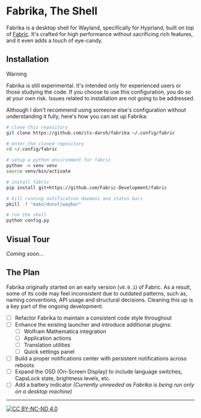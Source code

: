 # Fabrika, The Shell

Fabrika is a desktop shell for Wayland, specifically for Hyprland, built on top of [Fabric](https://github.com/Fabric-Development/fabric). It's crafted for high performance without sacrificing rich features, and it even adds a touch of eye-candy.

## Installation

> [!WARNING]
> Fabrika is still experimental. It's intended only for experienced users or those studying the code.
> If you choose to use this configuration, you do so at your own risk.
> Issues related to installation are not going to be addressed.

Although I don't recommend using someone else's configuration without understanding it fully, here's how you can set up Fabrika:

```bash
# clone this repository
git clone https://github.com/its-darsh/fabrika ~/.config/fabric

# enter the cloned repository
cd ~/.config/fabric

# setup a python environment for fabric
python -m venv venv
source venv/bin/activate

# install fabric
pip install git+https://github.com/Fabric-Development/fabric

# kill running notification daemons and status bars
pkill -f "mako|dunst|waybar"

# run the shell
python config.py
```

## Visual Tour

_Coming soon..._

## The Plan

Fabrika originally started on an early version (`v0.0.1`) of Fabric. As a result, some of its code may feel inconsistent due to outdated patterns, such as, naming conventions, API usage and structural decisions. Cleaning this up is a key part of the ongoing development.

- [ ] Refactor Fabrika to maintain a consistent code style throughout
- [ ] Enhance the existing launcher and introduce additional plugins:
  - [ ] Wolfram Mathematica integration
  - [ ] Application actions
  - [ ] Translation utilities
  - [ ] Quick settings panel
- [ ] Build a proper notifications center with persistent notifications across reboots
- [ ] Expand the OSD (On-Screen Display) to include language switches, CapsLock state, brightness levels, etc.
- [ ] Add a battery indicator
      _(Currently unneeded as Fabrika is being run only on a desktop machine)_

---
[![CC BY-NC-ND 4.0](https://licensebuttons.net/l/by-nc-nd/4.0/88x31.png)](http://creativecommons.org/licenses/by-nc-nd/4.0/)
